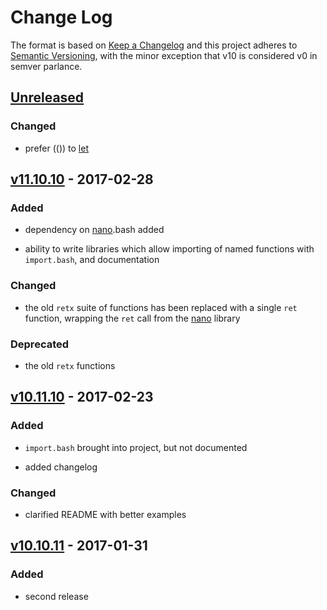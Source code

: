 Change Log
==========

The format is based on [Keep a Changelog] and this project adheres to
[Semantic Versioning], with the minor exception that v10 is considered
v0 in semver parlance.

[Unreleased]
------------

### Changed

-   prefer (()) to [let]

[v11.10.10] - 2017-02-28
------------------------

### Added

-   dependency on [nano].bash added

-   ability to write libraries which allow importing of named functions
    with `import.bash`, and documentation

### Changed

-   the old `retx` suite of functions has been replaced with a single
    `ret` function, wrapping the `ret` call from the [nano] library

### Deprecated

-   the old `retx` functions

[v10.11.10] - 2017-02-23
------------------------

### Added

-   `import.bash` brought into project, but not documented

-   added changelog

### Changed

-   clarified README with better examples

[v10.10.11] - 2017-01-31
------------------------

### Added

-   second release

  [Keep a Changelog]: http://keepachangelog.com/
  [Semantic Versioning]: http://semver.org/
  [Unreleased]: https://github.com/binaryphile/sorta/compare/v11.10.10...v11.10
  [let]: http://wiki.bash-hackers.org/commands/builtin/let
  [v11.10.10]: https://github.com/binaryphile/sorta/compare/v10.11.10...v11.10.10
  [nano]: https://github.com/binaryphile/nano
  [v10.11.10]: https://github.com/binaryphile/sorta/compare/v10.10.11...v10.11.10
  [v10.10.11]: https://github.com/binaryphile/sorta/compare/v10.10.10...v10.10.11
